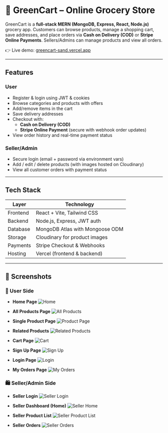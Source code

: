 # 🛒 GreenCart – Online Grocery Store

GreenCart is a **full-stack MERN (MongoDB, Express, React, Node.js)** grocery app. Customers can browse products, manage a shopping cart, save addresses, and place orders via **Cash on Delivery (COD)** or **Stripe Online Payments**. Sellers/Admins can manage products and view all orders.

👉 Live demo: [greencart-sand.vercel.app](https://greencart-sand.vercel.app)

---

##  Features

###  User
- Register & login using JWT & cookies
- Browse categories and products with offers
- Add/remove items in the cart
- Save delivery addresses
- Checkout with:
  - **Cash on Delivery (COD)**
  - **Stripe Online Payment** (secure with webhook order updates)
- View order history and real-time payment status

###  Seller/Admin
- Secure login (email + password via environment vars)
- Add / edit / delete products (with images hosted on Cloudinary)
- View all customer orders with payment status

---

##  Tech Stack

| Layer      | Technology                          |
|------------|--------------------------------------|
| Frontend   | React + Vite, Tailwind CSS           |
| Backend    | Node.js, Express, JWT auth           |
| Database   | MongoDB Atlas with Mongoose ODM      |
| Storage    | Cloudinary for product images        |
| Payments   | Stripe Checkout & Webhooks           |
| Hosting    | Vercel (frontend & backend)          |

---
## 📸 Screenshots

### 👤 User Side
- **Home Page**
  ![Home](./client/src/assets/Home.JPG)

- **All Products Page**
  ![All Products](./client/src/assets/all-products_page.JPG)

- **Single Product Page**
  ![Product Page](./client/src/assets/product_page.JPG)

- **Related Products**
  ![Related Products](./client/src/assets/related-product_page.JPG)

- **Cart Page**
  ![Cart](./client/src/assets/cart_page.JPG)

- **Sign Up Page**
  ![Sign Up](./client/src/assets/sign-up_page.JPG)

- **Login Page**
  ![Login](./client/src/assets/login_page.JPG)

- **My Orders Page**
  ![My Orders](./client/src/assets/my-orders_page.JPG)


### 🛍️ Seller/Admin Side
- **Seller Login**
  ![Seller Login](./client/src/assets/seller-login_page.JPG)

- **Seller Dashboard (Home)**
  ![Seller Home](./client/src/assets/seller-home_page.JPG)

- **Seller Product List**
  ![Seller Product List](./client/src/assets/seller-productlist_page.JPG)

- **Seller Orders**
  ![Seller Orders](./client/src/assets/seller-orders_page.JPG)


